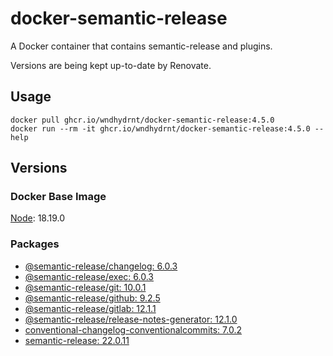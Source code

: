 # docker-semantic-release

A Docker container that contains semantic-release and plugins.

Versions are being kept up-to-date by Renovate.

## Usage

```shell
docker pull ghcr.io/wndhydrnt/docker-semantic-release:4.5.0
docker run --rm -it ghcr.io/wndhydrnt/docker-semantic-release:4.5.0 --help
```

## Versions

### Docker Base Image

[Node](https://hub.docker.com/_/node): 18.19.0

### Packages

- [@semantic-release/changelog: 6.0.3](https://www.npmjs.com/package/@semantic-release/changelog/v/6.0.3)
- [@semantic-release/exec: 6.0.3](https://www.npmjs.com/package/@semantic-release/exec/v/6.0.3)
- [@semantic-release/git: 10.0.1](https://www.npmjs.com/package/@semantic-release/git/v/10.0.1)
- [@semantic-release/github: 9.2.5](https://www.npmjs.com/package/@semantic-release/github/v/9.2.5)
- [@semantic-release/gitlab: 12.1.1](https://www.npmjs.com/package/@semantic-release/gitlab/v/12.1.1)
- [@semantic-release/release-notes-generator: 12.1.0](https://www.npmjs.com/package/@semantic-release/release-notes-generator/v/12.1.0)
- [conventional-changelog-conventionalcommits: 7.0.2](https://www.npmjs.com/package/conventional-changelog-conventionalcommits/v/7.0.2)
- [semantic-release: 22.0.11](https://www.npmjs.com/package/semantic-release/v/22.0.11)
